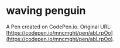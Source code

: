 # waving penguin

A Pen created on CodePen.io. Original URL: [https://codepen.io/mncmght/pen/abLrpOo](https://codepen.io/mncmght/pen/abLrpOo).


